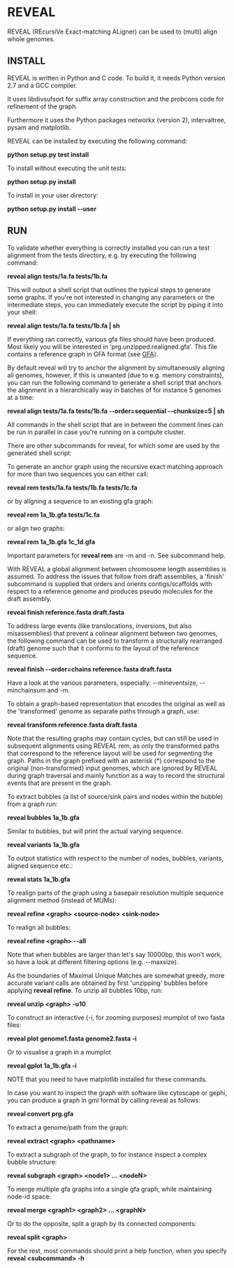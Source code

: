 # REVEAL

REVEAL (REcursiVe Exact-matching ALigner) can be used to (multi) align whole genomes.

## INSTALL

REVEAL is written in Python and C code. To build it, it needs Python version 2.7 and a GCC compiler.

It uses libdivsufsort for suffix array construction and the probcons code for refinement of the graph.

Furthermore it uses the Python packages networkx (version 2), intervaltree, pysam and matplotlib.

REVEAL can be installed by executing the following command:

**python setup.py test install**

To install without executing the unit tests:

**python setup.py install**

To install in your user directory:

**python setup.py install --user**

## RUN

To validate whether everything is correctly installed you can run a test alignment from the tests directory, e.g. by executing the following command:

**reveal align tests/1a.fa tests/1b.fa**

This will output a shell script that outlines the typical steps to generate some graphs. If you're not interested in changing any parameters or the intermediate steps, you can immediately execute the script by piping it into your shell:

**reveal align tests/1a.fa tests/1b.fa | sh**

If everything ran correctly, various gfa files should have been produced. Most likely you will be interested in 'prg.unzipped.realigned.gfa'. This file contains a reference graph in GFA format (see [GFA](http://lh3.github.io/2014/07/19/a-proposal-of-the-grapical-fragment-assembly-format/)).

By default reveal will try to anchor the alignment by simultaneously aligning all genomes, however, if this is unwanted (due to e.g. memory constraints), you can run the following command to generate a shell script that anchors the alignment in a hierarchically way in batches of for instance 5 genomes at a time:

**reveal align tests/1a.fa tests/1b.fa --order=sequential --chunksize=5 | sh**

All commands in the shell script that are in between the comment lines can be run in parallel in case you're running on a compute cluster.

There are other subcommands for reveal, for which some are used by the generated shell script:

To generate an anchor graph using the recursive exact matching approach for more than two sequences you can either call:

**reveal rem tests/1a.fa tests/1b.fa tests/1c.fa**

or by aligning a sequence to an existing gfa graph:

**reveal rem 1a_1b.gfa tests/1c.fa**

or align two graphs:

**reveal rem 1a_1b.gfa 1c_1d.gfa**

Important parameters for **reveal rem**  are -m and -n. See subcommand help.

With REVEAL a global alignment between chromosome length assemblies is assumed. To address the issues that follow from draft assemblies, a 'finish' subcommand is supplied that orders and orients contigs/scaffolds with respect to a reference genome and produces pseudo molecules for the draft assembly.

**reveal finish reference.fasta draft.fasta**

To address large events (like translocations, inversions, but also misassemblies) that prevent a colinear alignment between two genomes, the following command can be used to transform a structurally rearranged (draft) genome such that it conforms to the layout of the reference sequence.

**reveal finish --order=chains reference.fasta draft.fasta**

Have a look at the various parameters, especially: --mineventsize, --minchainsum and -m.

To obtain a graph-based representation that encodes the original as well as the 'transformed' genome as separate paths through a graph, use:

**reveal transform reference.fasta draft.fasta**

Note that the resulting graphs may contain cycles, but can still be used in subsequent alignments using REVEAL rem, as only the transformed paths that correspond to the reference layout will be used for segmenting the graph. Paths in the graph prefixed with an asterisk (\*) correspond to the original (non-transformed) input genomes, which are ignored by REVEAL during graph traversal and mainly function as a way to record the structural events that are present in the graph.

To extract bubbles (a list of source/sink pairs and nodes within the bubble) from a graph run:

**reveal bubbles 1a&#95;1b.gfa**

Similar to bubbles, but will print the actual varying sequence.

**reveal variants 1a&#95;1b.gfa**

To output statistics with respect to the number of nodes, bubbles, variants, aligned sequence etc.:

**reveal stats 1a&#95;1b.gfa**

To realign parts of the graph using a basepair resolution multiple sequence alignment method (instead of MUMs):

**reveal refine \<graph\> \<source-node\> \<sink-node\>**

To realign all bubbles: 

**reveal refine \<graph\> --all**

Note that when bubbles are larger than let's say 10000bp, this won't work, so have a look at different filtering options (e.g. --maxsize).

As the boundaries of Maximal Unique Matches are somewhat greedy, more accurate variant calls are obtained by first 'unzipping' bubbles before applying **reveal refine**. To unzip all bubbles 10bp, run:

**reveal unzip \<graph\> -u10**

To construct an interactive (-i, for zooming purposes) mumplot of two fasta files:

**reveal plot genome1.fasta genome2.fasta -i**

Or to visualise a graph in a mumplot

**reveal gplot 1a&#95;1b.gfa -i**

NOTE that you need to have matplotlib installed for these commands.

In case you want to inspect the graph with software like cytoscape or gephi, you can produce a graph in gml format by calling reveal as follows:

**reveal convert prg.gfa**

To extract a genome/path from the graph:

**reveal extract \<graph\> \<pathname\>**

To extract a subgraph of the graph, to for instance inspect a complex bubble structure:

**reveal subgraph \<graph\> \<node1\> ...  \<nodeN\>**

To merge multiple gfa graphs into a single gfa graph, while maintaining node-id space:

**reveal merge \<graph1\> \<graph2\> ...  \<graphN\>**

Or to do the opposite, split a graph by its connected components:

**reveal split \<graph\>**

For the rest, most commands should print a help function, when you specify **reveal \<subcommand\> -h**

